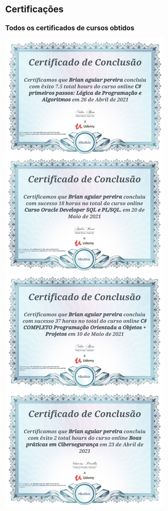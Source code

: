 <h1>Certificações</h1>
<p align="center">
  <h2>Todos os certificados de cursos obtidos</h2>
  <a href="#">
    <img align="center"  src="01ce.jpg" />
  </a>
  <a href="#">
    <img align="center"  src="02ce.jpg" />
  </a>
  <a href="#">
    <img align="center"  src="03ce.jpg" />
  </a>
  <a href="#">
    <img align="center"  src="04ce.jpg" />
  </a>
</p>


